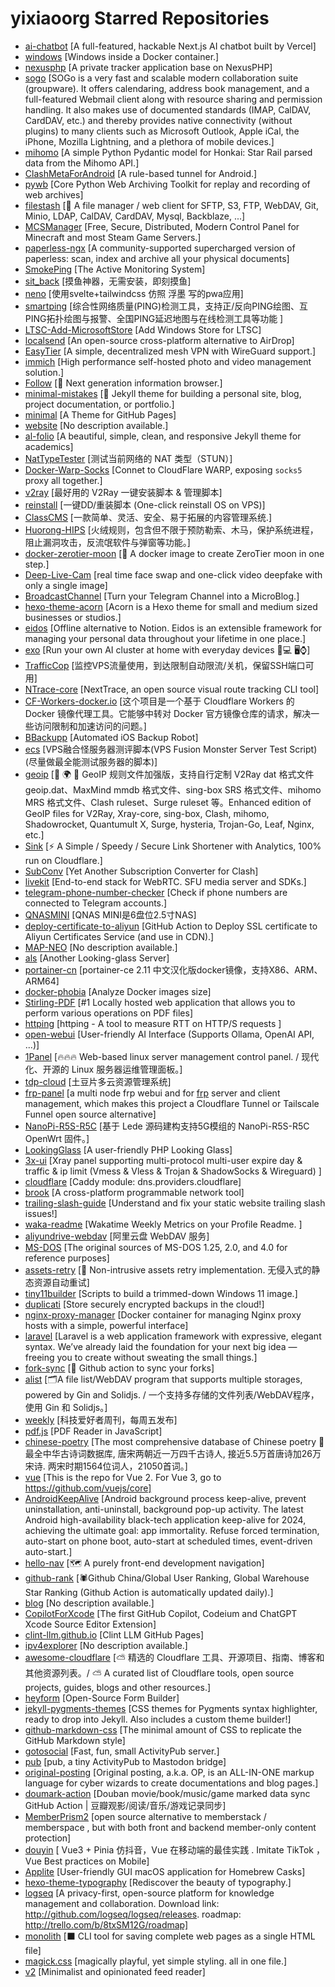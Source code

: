 # yixiaoorg Starred Repositories

- [ai-chatbot](https://github.com/vercel/ai-chatbot)	[A full-featured, hackable Next.js AI chatbot built by Vercel]
- [windows](https://github.com/dockur/windows)	[Windows inside a Docker container.]
- [nexusphp](https://github.com/xiaomlove/nexusphp)	[A private tracker application base on NexusPHP]
- [sogo](https://github.com/Alinto/sogo)	[SOGo is a very fast and scalable modern collaboration suite (groupware). It offers calendaring, address book management, and a full-featured Webmail client along with resource sharing and permission handling. It also makes use of documented standards (IMAP, CalDAV, CardDAV, etc.) and thereby provides native connectivity (without plugins) to many clients such as Microsoft Outlook, Apple iCal, the iPhone, Mozilla Lightning, and a plethora of mobile devices.]
- [mihomo](https://github.com/MetaCubeX/mihomo)	[A simple Python Pydantic model for Honkai: Star Rail parsed data from the Mihomo API.]
- [ClashMetaForAndroid](https://github.com/MetaCubeX/ClashMetaForAndroid)	[A rule-based tunnel for Android.]
- [pywb](https://github.com/webrecorder/pywb)	[Core Python Web Archiving Toolkit for replay and recording of web archives]
- [filestash](https://github.com/mickael-kerjean/filestash)	[🦄 A file manager / web client for SFTP, S3, FTP, WebDAV, Git, Minio, LDAP, CalDAV, CardDAV, Mysql, Backblaze, ...]
- [MCSManager](https://github.com/MCSManager/MCSManager)	[Free, Secure, Distributed, Modern Control Panel for Minecraft and most Steam Game Servers.]
- [paperless-ngx](https://github.com/paperless-ngx/paperless-ngx)	[A community-supported supercharged version of paperless: scan, index and archive all your physical documents]
- [SmokePing](https://github.com/oetiker/SmokePing)	[The Active Monitoring System]
- [sit_back](https://github.com/nijun008/sit_back)	[摸鱼神器，无需安装，即刻摸鱼]
- [neno](https://github.com/openneno/neno)	[使用svelte+tailwindcss 仿照 浮墨 写的pwa应用]
- [smartping](https://github.com/smartping/smartping)	[综合性网络质量(PING)检测工具，支持正/反向PING绘图、互PING拓扑绘图与报警、全国PING延迟地图与在线检测工具等功能 ]
- [LTSC-Add-MicrosoftStore](https://github.com/kkkgo/LTSC-Add-MicrosoftStore)	[Add Windows Store for LTSC]
- [localsend](https://github.com/localsend/localsend)	[An open-source cross-platform alternative to AirDrop]
- [EasyTier](https://github.com/EasyTier/EasyTier)	[A simple, decentralized mesh VPN with WireGuard support.]
- [immich](https://github.com/immich-app/immich)	[High performance self-hosted photo and video management solution.]
- [Follow](https://github.com/RSSNext/Follow)	[🧡 Next generation information browser.]
- [minimal-mistakes](https://github.com/mmistakes/minimal-mistakes)	[:triangular_ruler: Jekyll theme for building a personal site, blog, project documentation, or portfolio.]
- [minimal](https://github.com/orderedlist/minimal)	[A Theme for GitHub Pages]
- [website](https://github.com/jonbarron/website)	[No description available.]
- [al-folio](https://github.com/alshedivat/al-folio)	[A beautiful, simple, clean, and responsive Jekyll theme for academics]
- [NatTypeTester](https://github.com/HMBSbige/NatTypeTester)	[测试当前网络的 NAT 类型（STUN）]
- [Docker-Warp-Socks](https://github.com/Mon-ius/Docker-Warp-Socks)	[Connet to CloudFlare WARP, exposing `socks5` proxy all together.]
- [v2ray](https://github.com/233boy/v2ray)	[最好用的 V2Ray 一键安装脚本 & 管理脚本]
- [reinstall](https://github.com/bin456789/reinstall)	[一键DD/重装脚本 (One-click reinstall OS on VPS)]
- [ClassCMS](https://github.com/ClassCMS/ClassCMS)	[一款简单、灵活、安全、易于拓展的内容管理系统.]
- [Huorong-HIPS](https://github.com/Linzh7/Huorong-HIPS)	[火绒规则，包含但不限于预防勒索、木马，保护系统进程，阻止漏洞攻击，反流氓软件与弹窗等功能。]
- [docker-zerotier-moon](https://github.com/rwv/docker-zerotier-moon)	[🐳 A docker image to create ZeroTier moon in one step.]
- [Deep-Live-Cam](https://github.com/hacksider/Deep-Live-Cam)	[real time face swap and one-click video deepfake with only a single image]
- [BroadcastChannel](https://github.com/ccbikai/BroadcastChannel)	[Turn your Telegram Channel into a MicroBlog.]
- [hexo-theme-acorn](https://github.com/zhwangart/hexo-theme-acorn)	[Acorn is a Hexo theme for small and medium sized businesses or studios.]
- [eidos](https://github.com/mayneyao/eidos)	[Offline alternative to Notion. Eidos is an extensible framework for managing your personal data throughout your lifetime in one place.]
- [exo](https://github.com/exo-explore/exo)	[Run your own AI cluster at home with everyday devices 📱💻 🖥️⌚]
- [TrafficCop](https://github.com/ypq123456789/TrafficCop)	[监控VPS流量使用，到达限制自动限流/关机，保留SSH端口可用]
- [NTrace-core](https://github.com/nxtrace/NTrace-core)	[NextTrace, an open source visual route tracking CLI tool]
- [CF-Workers-docker.io](https://github.com/cmliu/CF-Workers-docker.io)	[这个项目是一个基于 Cloudflare Workers 的 Docker 镜像代理工具。它能够中转对 Docker 官方镜像仓库的请求，解决一些访问限制和加速访问的问题。]
- [BBackupp](https://github.com/Lakr233/BBackupp)	[Automated iOS Backup Robot]
- [ecs](https://github.com/spiritLHLS/ecs)	[VPS融合怪服务器测评脚本(VPS Fusion Monster Server Test Script)(尽量做最全能测试服务器的脚本)]
- [geoip](https://github.com/Loyalsoldier/geoip)	[🌚 🌍 🌝 GeoIP 规则文件加强版，支持自行定制 V2Ray dat 格式文件 geoip.dat、MaxMind mmdb 格式文件、sing-box SRS 格式文件、mihomo MRS 格式文件、Clash ruleset、Surge ruleset 等。Enhanced edition of GeoIP files for V2Ray, Xray-core, sing-box, Clash, mihomo, Shadowrocket, Quantumult X, Surge, hysteria, Trojan-Go, Leaf, Nginx, etc.]
- [Sink](https://github.com/ccbikai/Sink)	[⚡ A Simple / Speedy / Secure Link Shortener with Analytics, 100% run on Cloudflare.]
- [SubConv](https://github.com/SubConv/SubConv)	[Yet Another Subscription Converter for Clash]
- [livekit](https://github.com/livekit/livekit)	[End-to-end stack for WebRTC. SFU media server and SDKs.]
- [telegram-phone-number-checker](https://github.com/bellingcat/telegram-phone-number-checker)	[Check if phone numbers are connected to Telegram accounts.]
- [QNASMINI](https://github.com/thunder439/QNASMINI)	[QNAS MINI是6盘位2.5寸NAS]
- [deploy-certificate-to-aliyun](https://github.com/Menci/deploy-certificate-to-aliyun)	[GitHub Action to Deploy SSL certificate to Aliyun Certificates Service (and use in CDN).]
- [MAP-NEO](https://github.com/multimodal-art-projection/MAP-NEO)	[No description available.]
- [als](https://github.com/wikihost-opensource/als)	[Another Looking-glass Server]
- [portainer-cn](https://github.com/outlovecn/portainer-cn)	[portainer-ce 2.11 中文汉化版docker镜像，支持X86、ARM、ARM64]
- [docker-phobia](https://github.com/remorses/docker-phobia)	[Analyze Docker images size]
- [Stirling-PDF](https://github.com/Stirling-Tools/Stirling-PDF)	[#1 Locally hosted web application that allows you to perform various operations on PDF files]
- [httping](https://github.com/pjperez/httping)	[httping - A tool to measure RTT on HTTP/S requests ]
- [open-webui](https://github.com/open-webui/open-webui)	[User-friendly AI Interface (Supports Ollama, OpenAI API, ...)]
- [1Panel](https://github.com/1Panel-dev/1Panel)	[🔥🔥🔥 Web-based linux server management control panel. / 现代化、开源的 Linux 服务器运维管理面板。]
- [tdp-cloud](https://github.com/opentdp/tdp-cloud)	[土豆片多云资源管理系统]
- [frp-panel](https://github.com/VaalaCat/frp-panel)	[a multi node frp webui and for [frp](https://github.com/fatedier/frp) server and client management, which makes this project a Cloudflare Tunnel or Tailscale Funnel open source alternative]
- [NanoPi-R5S-R5C](https://github.com/Siriling/NanoPi-R5S-R5C)	[基于 Lede 源码建构支持5G模组的 NanoPi-R5S-R5C OpenWrt 固件。]
- [LookingGlass](https://github.com/ILLKX/LookingGlass)	[A user-friendly PHP Looking Glass]
- [3x-ui](https://github.com/MHSanaei/3x-ui)	[Xray panel supporting multi-protocol multi-user expire day & traffic & ip limit (Vmess & Vless & Trojan &  ShadowSocks & Wireguard) ]
- [cloudflare](https://github.com/caddy-dns/cloudflare)	[Caddy module: dns.providers.cloudflare]
- [brook](https://github.com/txthinking/brook)	[A cross-platform programmable network tool]
- [trailing-slash-guide](https://github.com/slorber/trailing-slash-guide)	[Understand and fix your static website trailing slash issues!]
- [waka-readme](https://github.com/athul/waka-readme)	[Wakatime Weekly Metrics on your Profile Readme. ]
- [aliyundrive-webdav](https://github.com/messense/aliyundrive-webdav)	[阿里云盘 WebDAV 服务]
- [MS-DOS](https://github.com/microsoft/MS-DOS)	[The original sources of MS-DOS 1.25, 2.0, and 4.0 for reference purposes]
- [assets-retry](https://github.com/Nikaple/assets-retry)	[:repeat: Non-intrusive assets retry implementation. 无侵入式的静态资源自动重试]
- [tiny11builder](https://github.com/ntdevlabs/tiny11builder)	[Scripts to build a trimmed-down Windows 11 image.]
- [duplicati](https://github.com/duplicati/duplicati)	[Store securely encrypted backups in the cloud!]
- [nginx-proxy-manager](https://github.com/NginxProxyManager/nginx-proxy-manager)	[Docker container for managing Nginx proxy hosts with a simple, powerful interface]
- [laravel](https://github.com/laravel/laravel)	[Laravel is a web application framework with expressive, elegant syntax. We’ve already laid the foundation for your next big idea — freeing you to create without sweating the small things.]
- [fork-sync](https://github.com/tgymnich/fork-sync)	[🔄 Github action to sync your forks]
- [alist](https://github.com/AlistGo/alist)	[🗂️A file list/WebDAV program that supports multiple storages, powered by Gin and Solidjs. / 一个支持多存储的文件列表/WebDAV程序，使用 Gin 和 Solidjs。]
- [weekly](https://github.com/ruanyf/weekly)	[科技爱好者周刊，每周五发布]
- [pdf.js](https://github.com/mozilla/pdf.js)	[PDF Reader in JavaScript]
- [chinese-poetry](https://github.com/chinese-poetry/chinese-poetry)	[The most comprehensive database of Chinese poetry 🧶最全中华古诗词数据库,  唐宋两朝近一万四千古诗人,  接近5.5万首唐诗加26万宋诗.  两宋时期1564位词人，21050首词。]
- [vue](https://github.com/vuejs/vue)	[This is the repo for Vue 2. For Vue 3, go to https://github.com/vuejs/core]
- [AndroidKeepAlive](https://github.com/fgkeepalive/AndroidKeepAlive)	[Android background process keep-alive, prevent uninstallation, anti-uninstall, background pop-up activity. The latest Android high-availability black-tech application keep-alive for 2024, achieving the ultimate goal: app immortality. Refuse forced termination, auto-start on phone boot, auto-start at scheduled times, event-driven auto-start.]
- [hello-nav](https://github.com/hello-nav/hello-nav)	[🗺  A purely front-end development navigation]
- [github-rank](https://github.com/jaywcjlove/github-rank)	[🕷️Github China/Global User Ranking, Global Warehouse Star Ranking (Github Action is automatically updated daily).]
- [blog](https://github.com/ninehills/blog)	[No description available.]
- [CopilotForXcode](https://github.com/intitni/CopilotForXcode)	[The first GitHub Copilot, Codeium and ChatGPT Xcode Source Editor Extension]
- [clint-llm.github.io](https://github.com/clint-llm/clint-llm.github.io)	[Clint LLM GitHub Pages]
- [ipv4explorer](https://github.com/davidbullado/ipv4explorer)	[No description available.]
- [awesome-cloudflare](https://github.com/zhuima/awesome-cloudflare)	[⛅️ 精选的 Cloudflare 工具、开源项目、指南、博客和其他资源列表。/ ⛅️ A curated list of Cloudflare tools, open source projects, guides, blogs and other resources.]
- [heyform](https://github.com/heyform/heyform)	[Open-Source Form Builder]
- [jekyll-pygments-themes](https://github.com/jwarby/jekyll-pygments-themes)	[CSS themes for Pygments syntax highlighter, ready to drop into Jekyll.  Also includes a custom theme builder!]
- [github-markdown-css](https://github.com/sindresorhus/github-markdown-css)	[The minimal amount of CSS to replicate the GitHub Markdown style]
- [gotosocial](https://github.com/superseriousbusiness/gotosocial)	[Fast, fun, small ActivityPub server.]
- [pub](https://github.com/davecheney/pub)	[pub, a tiny ActivityPub to Mastodon bridge]
- [original-posting](https://github.com/thautwarm/original-posting)	[Original posting, a.k.a. OP, is an ALL-IN-ONE markup language for cyber wizards to create documentations and blog pages.]
- [doumark-action](https://github.com/lizheming/doumark-action)	[Douban movie/book/music/game marked data sync GitHub Action | 豆瓣观影/阅读/音乐/游戏记录同步]
- [MemberPrism2](https://github.com/easychen/MemberPrism2)	[open source alternative to memberstack / memberspace , but with both front and backend member-only content protection]
- [douyin](https://github.com/zyronon/douyin)	[ Vue3 + Pinia 仿抖音，Vue 在移动端的最佳实践 .  Imitate TikTok ，Vue Best practices on Mobile]
- [Applite](https://github.com/milanvarady/Applite)	[User-friendly GUI macOS application for Homebrew Casks]
- [hexo-theme-typography](https://github.com/sumimakito/hexo-theme-typography)	[Rediscover the beauty of typography.]
- [logseq](https://github.com/logseq/logseq)	[A privacy-first, open-source platform for knowledge management and collaboration. Download link:  http://github.com/logseq/logseq/releases. roadmap: http://trello.com/b/8txSM12G/roadmap]
- [monolith](https://github.com/Y2Z/monolith)	[⬛️ CLI tool for saving complete web pages as a single HTML file]
- [magick.css](https://github.com/wintermute-cell/magick.css)	[magically playful, yet simple styling. all in one file.]
- [v2](https://github.com/miniflux/v2)	[Minimalist and opinionated feed reader]
